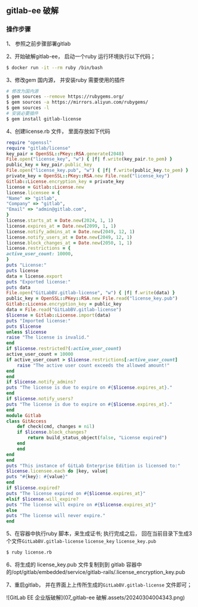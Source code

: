 ## gitlab-ee 破解

### 操作步骤

1、 参照之前步骤部署gitlab 

2、开始破解gitlab-ee， 启动一个ruby 运行环境执行以下代码；

```bash
$ docker run -it --rm ruby /bin/bash
```

3、修改gem 国内源， 并安装ruby 需要使用的插件

```bash
# 修改为国内源
$ gem sources --remove https://rubygems.org/
$ gem sources -a https://mirrors.aliyun.com/rubygems/
$ gem sources -l
# 安装必要插件
$ gem install gitlab-license
```



4、创建license.rb 文件， 里面存放如下代码

```ruby
require "openssl"
require "gitlab/license"
key_pair = OpenSSL::PKey::RSA.generate(2048)
File.open("license_key", "w") { |f| f.write(key_pair.to_pem) }
public_key = key_pair.public_key
File.open("license_key.pub", "w") { |f| f.write(public_key.to_pem) }
private_key = OpenSSL::PKey::RSA.new File.read("license_key")
Gitlab::License.encryption_key = private_key
license = Gitlab::License.new
license.licensee = {
"Name" => "gitlab",
"Company" => "gitlab",
"Email" => "admin@gitlab.com",
}
license.starts_at = Date.new(2024, 1, 1)
license.expires_at = Date.new(2099, 1, 1)
license.notify_admins_at = Date.new(2049, 12, 1)
license.notify_users_at = Date.new(2049, 12, 1)
license.block_changes_at = Date.new(2050, 1, 1)
license.restrictions = {
active_user_count: 10000,
}
puts "License:"
puts license
data = license.export
puts "Exported license:"
puts data
File.open("GitLabBV.gitlab-license", "w") { |f| f.write(data) }
public_key = OpenSSL::PKey::RSA.new File.read("license_key.pub")
Gitlab::License.encryption_key = public_key
data = File.read("GitLabBV.gitlab-license")
$license = Gitlab::License.import(data)
puts "Imported license:"
puts $license
unless $license
raise "The license is invalid."
end
if $license.restricted?(:active_user_count)
active_user_count = 10000
if active_user_count > $license.restrictions[:active_user_count]
    raise "The active user count exceeds the allowed amount!"
end
end
if $license.notify_admins?
puts "The license is due to expire on #{$license.expires_at}."
end
if $license.notify_users?
puts "The license is due to expire on #{$license.expires_at}."
end
module Gitlab
class GitAccess
    def check(cmd, changes = nil)
    if $license.block_changes?
        return build_status_object(false, "License expired")
    end
    end
end
end
puts "This instance of GitLab Enterprise Edition is licensed to:"
$license.licensee.each do |key, value|
puts "#{key}: #{value}"
end
if $license.expired?
puts "The license expired on #{$license.expires_at}"
elsif $license.will_expire?
puts "The license will expire on #{$license.expires_at}"
else
puts "The license will never expire."
end


```

5、在容器中执行ruby 脚本，来生成证书; 执行完成之后， 回在当前目录下生成3个文件`GitLabBV.gitlab-license` `license_key` `license_key.pub`

```bash
$ ruby license.rb
```

6、将生成的 license_key.pub 文件复制到到 gitlab 容器中的/opt/gitlab/embedded/service/gitlab-rails/.license_encryption_key.pub

7、重启gitlab， 并在界面上上传所生成的`GitLabBV.gitlab-license` 文件即可；

![GitLab EE 企业版破解](07_gitlab-ee 破解.assets/20240304004343.png)

